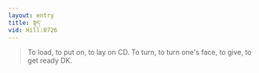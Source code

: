 ```yaml
---
layout: entry
title: སྟད་
vid: Hill:0726
---
```

> To load, to put on, to lay on CD\. To turn, to turn one's face, to give, to get ready DK\.


